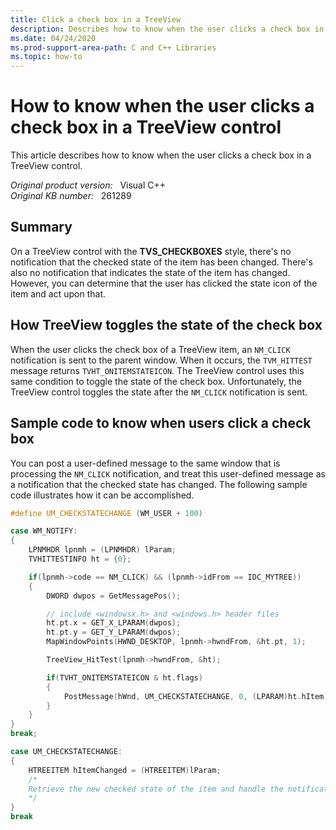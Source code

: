 ```yaml
---
title: Click a check box in a TreeView
description: Describes how to know when the user clicks a check box in a TreeView control.
ms.date: 04/24/2020
ms.prod-support-area-path: C and C++ Libraries
ms.topic: how-to
---
```

# How to know when the user clicks a check box in a TreeView control

This article describes how to know when the user clicks a check box in a TreeView control.

_Original product version:_ &nbsp;  Visual C++  
_Original KB number:_ &nbsp; 261289

## Summary

On a TreeView control with the **TVS_CHECKBOXES** style, there's no notification that the checked state of the item has been changed. There's also no notification that indicates the state of the item has changed. However, you can determine that the user has clicked the state icon of the item and act upon that.

## How TreeView toggles the state of the check box

When the user clicks the check box of a TreeView item, an `NM_CLICK` notification is sent to the parent window. When it occurs, the `TVM_HITTEST` message returns `TVHT_ONITEMSTATEICON`. The TreeView control uses this same condition to toggle the state of the check box. Unfortunately, the TreeView control toggles the state after the `NM_CLICK` notification is sent.

## Sample code to know when users click a check box

You can post a user-defined message to the same window that is processing the `NM_CLICK` notification, and treat this user-defined message as a notification that the checked state has changed. The following sample code illustrates how it can be accomplished.

```cpp
#define UM_CHECKSTATECHANGE (WM_USER + 100)

case WM_NOTIFY:
{
    LPNMHDR lpnmh = (LPNMHDR) lParam;
    TVHITTESTINFO ht = {0};

    if(lpnmh->code == NM_CLICK) && (lpnmh->idFrom == IDC_MYTREE))
    {
        DWORD dwpos = GetMessagePos();

        // include <windowsx.h> and <windows.h> header files
        ht.pt.x = GET_X_LPARAM(dwpos);
        ht.pt.y = GET_Y_LPARAM(dwpos);
        MapWindowPoints(HWND_DESKTOP, lpnmh->hwndFrom, &ht.pt, 1);

        TreeView_HitTest(lpnmh->hwndFrom, &ht);

        if(TVHT_ONITEMSTATEICON & ht.flags)
        {
            PostMessage(hWnd, UM_CHECKSTATECHANGE, 0, (LPARAM)ht.hItem);
        }
    }
}
break;

case UM_CHECKSTATECHANGE:
{
    HTREEITEM hItemChanged = (HTREEITEM)lParam;
    /*
    Retrieve the new checked state of the item and handle the notification.
    */
}
break
```
